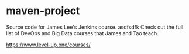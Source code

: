 # maven-project
Source code for James Lee's Jenkins course.
asdfsdfk
Check out the full list of DevOps and Big Data courses that James and Tao teach.

https://www.level-up.one/courses/
